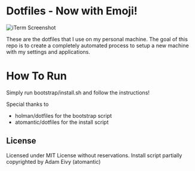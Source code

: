 Dotfiles - Now with Emoji!
========
![iTerm Screenshot](https://raw.githubusercontent.com/astephen2/dotfiles/master/img/dotfiles.png)

These are the dotfiles that I use on my personal machine. The goal of this repo is to create a completely automated process to setup a new machine with my settings and applications.

How To Run
==========
Simply run bootstrap/install.sh and follow the instructions!

Special thanks to
* holman/dotfiles for the bootstrap script
* atomantic/dotfiles for the install script

License
-------
Licensed under MIT License without reservations. Install script partially copyrighted by Adam Eivy (atomantic)
